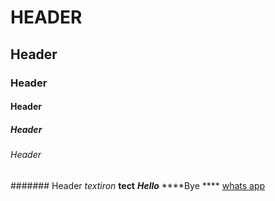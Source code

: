 # HEADER
## Header
### Header
#### Header
##### Header
###### Header
####### Header
*textiron*
**tect**
***Hello***
****Bye ****
[whats app](https://web.whatsapp.com/)
